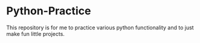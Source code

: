 # Python-Practice
This repository is for me to practice various python functionality and to just make fun little projects.
